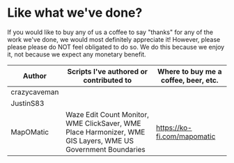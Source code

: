 # Like what we've done?
If you would like to buy any of us a coffee to say "thanks" for any of the work we've done, we would most definitely appreciate it!  However, please please please do NOT feel obligated to do so.  We do this because we enjoy it, not because we expect any monetary benefit.


| Author    | Scripts I've authored or contributed to | Where to buy me a coffee, beer, etc. |
|-----------|--------------------------------------------|--------------------------------------|
|crazycaveman|||
| JustinS83 |||
| MapOMatic | Waze Edit Count Monitor, WME ClickSaver, WME Place Harmonizer, WME GIS Layers, WME US Government Boundaries |https://ko-fi.com/mapomatic|

